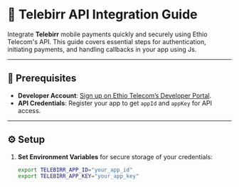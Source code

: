 # 🚀 Telebirr API Integration Guide

Integrate **Telebirr** mobile payments quickly and securely using Ethio Telecom's API. This guide covers essential steps for authentication, initiating payments, and handling callbacks in your app using Js.

---

## 📝 Prerequisites

- **Developer Account**: [Sign up on Ethio Telecom’s Developer Portal](https://developer.ethiotelecom.et/).
- **API Credentials**: Register your app to get `appId` and `appKey` for API access.

---

## ⚙️ Setup

1. **Set Environment Variables** for secure storage of your credentials:
   ```bash
   export TELEBIRR_APP_ID="your_app_id"
   export TELEBIRR_APP_KEY="your_app_key"
